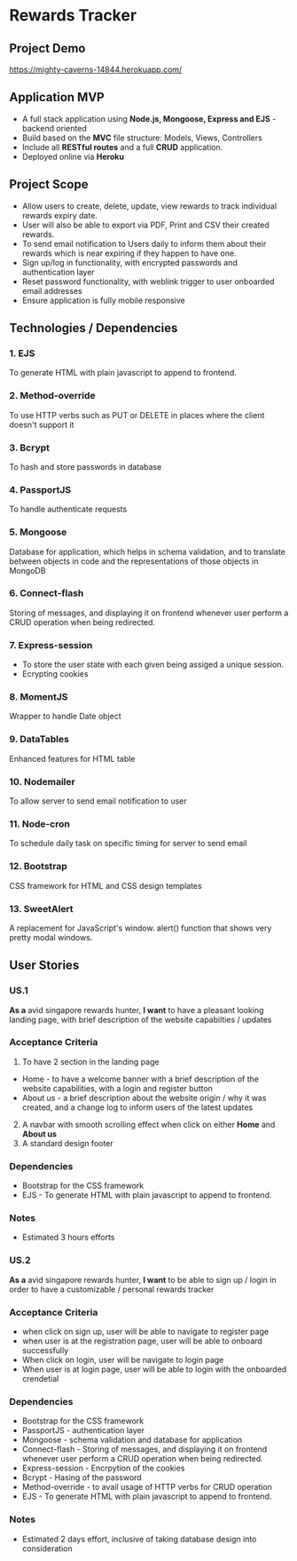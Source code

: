 # Rewards Tracker

## Project Demo 
https://mighty-caverns-14844.herokuapp.com/

## Application MVP
- A full stack application using **Node.js, Mongoose, Express and EJS** - backend oriented
- Build based on the **MVC** file structure: Models, Views, Controllers
- Include all **RESTful routes** and a full **CRUD** application.
- Deployed online via **Heroku**

## Project Scope
- Allow users to create, delete, update, view rewards to track individual rewards expiry date. 
- User will also be able to export via PDF, Print and CSV their created rewards.
- To send email notification to Users daily to inform them about their rewards which is near expiring if they happen to have one.
- Sign up/log in functionality, with encrypted passwords and authentication layer
- Reset password functionality, with weblink trigger to user onboarded email addresses
- Ensure application is fully mobile responsive

## Technologies / Dependencies
### 1. EJS
To generate HTML with plain javascript to append to frontend.
### 2. Method-override
To use HTTP verbs such as PUT or DELETE in places where the client doesn't support it
### 3. Bcrypt
To hash and store passwords in database
### 4. PassportJS
To handle authenticate requests
### 5. Mongoose
Database for application, which helps in schema validation, and to translate between objects in code and the representations of those objects in MongoDB
### 6. Connect-flash
Storing of messages, and displaying it on frontend whenever user perform a CRUD operation when being redirected.
### 7. Express-session
- To store the user state with each given being assiged a unique session. 
- Ecrypting cookies
### 8. MomentJS
Wrapper to handle Date object
### 9. DataTables
Enhanced features for HTML table
### 10. Nodemailer
To allow server to send email notification to user
### 11. Node-cron
To schedule daily task on specific timing for server to send email
### 12. Bootstrap
CSS framework for HTML and CSS design templates
### 13. SweetAlert
A replacement for JavaScript's window. alert() function that shows very pretty modal windows. 

## User Stories
### US.1
**As a** avid singapore rewards hunter,
**I want** to have a pleasant looking landing page, with brief description of the website capabilties / updates
### Acceptance Criteria
1. To have 2 section in the landing page
- Home - to have a welcome banner with a brief description of the website capabilities, with a login and register button
- About us - a brief description about the website origin / why it was created, and a change log to inform users of the latest updates
2. A navbar with smooth scrolling effect when click on either **Home** and **About us**
3. A standard design footer
### Dependencies
- Bootstrap for the CSS framework
- EJS - To generate HTML with plain javascript to append to frontend.
### Notes
- Estimated 3 hours efforts

### US.2
**As a** avid singapore rewards hunter,
**I want** to be able to sign up / login in order to have a customizable / personal rewards tracker
### Acceptance Criteria
- when click on sign up, user will be able to navigate to register page
- when user is at the registration page, user will be able to onboard successfully
- When click on login, user will be navigate to login page
- When user is at login page, user will be able to login with the onboarded crendetial
### Dependencies
- Bootstrap for the CSS framework
- PassportJS - authentication layer
- Mongoose - schema validation and database for application
- Connect-flash - Storing of messages, and displaying it on frontend whenever user perform a CRUD operation when being redirected.
- Express-session - Encrpytion of the cookies
- Bcrypt - Hasing of the password
- Method-override - to avail usage of HTTP verbs for CRUD operation
- EJS - To generate HTML with plain javascript to append to frontend.
### Notes
- Estimated 2 days effort, inclusive of taking database design into consideration





